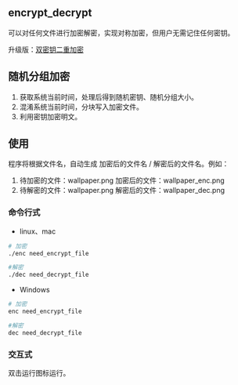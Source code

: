 ## encrypt_decrypt

可以对任何文件进行加密解密，实现对称加密，但用户无需记住任何密钥。

升级版：[双密钥二重加密](https://github.com/AimTao/tool-by-cpp/tree/master/executable/encrypt_decrypt_double)



## 随机分组加密

1. 获取系统当前时间，处理后得到随机密钥、随机分组大小。
2. 混淆系统当前时间，分块写入加密文件。
3. 利用密钥加密明文。



## 使用

程序将根据文件名，自动生成 加密后的文件名 / 解密后的文件名。例如：

1. 待加密的文件：wallpaper.png		加密后的文件：wallpaper_enc.png
2. 待解密的文件：wallpaper.png		解密后的文件：wallpaper_dec.png

### 命令行式

+ linux、mac

```sh
# 加密
./enc need_encrypt_file

#解密
./dec need_decrypt_file
```

+ Windows

```sh
# 加密
enc need_encrypt_file

#解密
dec need_decrypt_file
```

### 交互式

双击运行图标运行。



